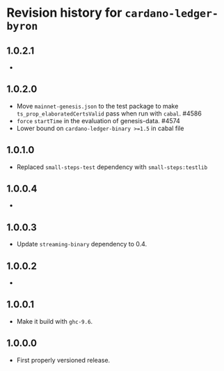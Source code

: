 # Revision history for `cardano-ledger-byron`

## 1.0.2.1

*

## 1.0.2.0

* Move `mainnet-genesis.json` to the test package to make `ts_prop_elaboratedCertsValid` pass when run with `cabal`. #4586
* `force` `startTime` in the evaluation of genesis-data. #4574
* Lower bound on `cardano-ledger-binary >=1.5` in cabal file

## 1.0.1.0

* Replaced `small-steps-test` dependency with `small-steps:testlib`

## 1.0.0.4

*

## 1.0.0.3

* Update `streaming-binary` dependency to 0.4.

## 1.0.0.2

*

## 1.0.0.1

* Make it build with `ghc-9.6`.

## 1.0.0.0

* First properly versioned release.
